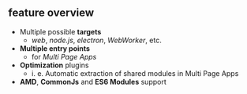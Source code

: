 ## feature overview

* Multiple possible **targets**
  * *web*, *node.js*, *electron*, *WebWorker*, etc.
* **Multiple entry points**
  * for *Multi Page Apps*
* **Optimization** plugins
  * i. e. Automatic extraction of shared modules in Multi Page Apps
* **AMD**, **CommonJs** and **ES6 Modules** support